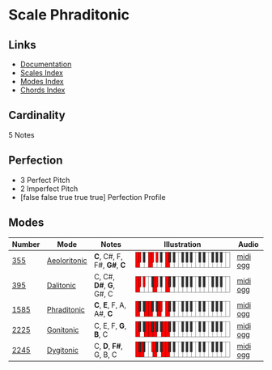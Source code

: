 # Scale Phraditonic

## Links

- [Documentation](index.md)
- [Scales Index](Scales.md)
- [Modes Index](Modes.md)
- [Chords Index](Chords.md)

## Cardinality

5 Notes

## Perfection

- 3 Perfect Pitch
- 2 Imperfect Pitch
- [false false true true true] Perfection Profile

## Modes

| Number | Mode | Notes | Illustration | Audio |
|--------|------|-------|--------------|-------|
| [355](https://ianring.com/musictheory/scales/355) | [Aeoloritonic](ModeAeoloritonic.md) | **C**, C#, F, F#, **G#**, **C** | ![CNaturalAeoloritonic](ModeCNaturalAeoloritonic.png) | [midi](ModeCNaturalAeoloritonic.mid) [ogg](ModeCNaturalAeoloritonic.ogg) | 
| [395](https://ianring.com/musictheory/scales/395) | [Dalitonic](ModeDalitonic.md) | C, C#, **D#**, **G**, G#, C | ![CNaturalDalitonic](ModeCNaturalDalitonic.png) | [midi](ModeCNaturalDalitonic.mid) [ogg](ModeCNaturalDalitonic.ogg) | 
| [1585](https://ianring.com/musictheory/scales/1585) | [Phraditonic](ModePhraditonic.md) | **C**, **E**, F, A, A#, **C** | ![CNaturalPhraditonic](ModeCNaturalPhraditonic.png) | [midi](ModeCNaturalPhraditonic.mid) [ogg](ModeCNaturalPhraditonic.ogg) | 
| [2225](https://ianring.com/musictheory/scales/2225) | [Gonitonic](ModeGonitonic.md) | C, E, F, **G**, **B**, C | ![CNaturalGonitonic](ModeCNaturalGonitonic.png) | [midi](ModeCNaturalGonitonic.mid) [ogg](ModeCNaturalGonitonic.ogg) | 
| [2245](https://ianring.com/musictheory/scales/2245) | [Dygitonic](ModeDygitonic.md) | C, **D**, **F#**, G, B, C | ![CNaturalDygitonic](ModeCNaturalDygitonic.png) | [midi](ModeCNaturalDygitonic.mid) [ogg](ModeCNaturalDygitonic.ogg) | 
